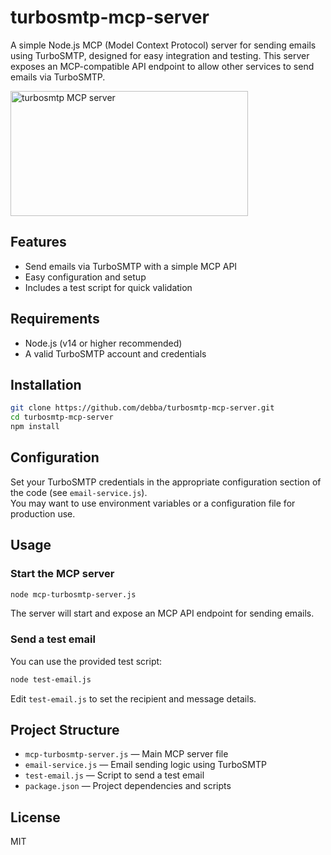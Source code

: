 # turbosmtp-mcp-server

A simple Node.js MCP (Model Context Protocol) server for sending emails using TurboSMTP, designed for easy integration and testing. This server exposes an MCP-compatible API endpoint to allow other services to send emails via TurboSMTP.

<a href="https://glama.ai/mcp/servers/@debba/turbosmtp-mcp-server">
  <img width="380" height="200" src="https://glama.ai/mcp/servers/@debba/turbosmtp-mcp-server/badge" alt="turbosmtp MCP server" />
</a>

## Features

- Send emails via TurboSMTP with a simple MCP API
- Easy configuration and setup
- Includes a test script for quick validation

## Requirements

- Node.js (v14 or higher recommended)
- A valid TurboSMTP account and credentials

## Installation

```bash
git clone https://github.com/debba/turbosmtp-mcp-server.git
cd turbosmtp-mcp-server
npm install
```

## Configuration

Set your TurboSMTP credentials in the appropriate configuration section of the code (see `email-service.js`).  
You may want to use environment variables or a configuration file for production use.

## Usage

### Start the MCP server

```bash
node mcp-turbosmtp-server.js
```

The server will start and expose an MCP API endpoint for sending emails.

### Send a test email

You can use the provided test script:

```bash
node test-email.js
```

Edit `test-email.js` to set the recipient and message details.

## Project Structure

- `mcp-turbosmtp-server.js` — Main MCP server file
- `email-service.js` — Email sending logic using TurboSMTP
- `test-email.js` — Script to send a test email
- `package.json` — Project dependencies and scripts

## License

MIT